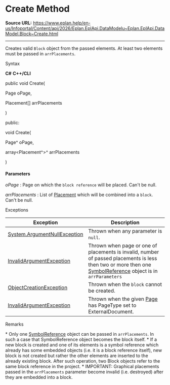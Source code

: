 # Create Method

**Source URL:** https://www.eplan.help/en-us/Infoportal/Content/api/2026/Eplan.EplApi.DataModelu~Eplan.EplApi.DataModel.Block~Create.html

---

Creates valid `Block` object from the passed elements. At least two elements must be passed in `arrPlacements`.

Syntax

**C#**
**C++/CLI**


public void Create( 

   Page oPage,

   Placement[] arrPlacements

)

public:

void Create( 

   Page^ oPage,

   array<Placement^>^ arrPlacements

)


#### Parameters

*oPage*
:   Page on which the `block reference` will be placed. Can't be null.

*arrPlacements*
:   List of [Placement](Eplan.EplApi.DataModelu~Eplan.EplApi.DataModel.Placement.html) which will be combined into a `block`. Can't be null.

Exceptions

| Exception | Description |
| --- | --- |
| [System.ArgumentNullException](#) | Thrown when any parameter is `null`. |
| [InvalidArgumentException](Eplan.EplApi.DataModelu~Eplan.EplApi.DataModel.InvalidArgumentException.html) | Thrown when page or one of placements is invalid, number of passed placements is less then two or more then one [SymbolReference](Eplan.EplApi.DataModelu~Eplan.EplApi.DataModel.SymbolReference.html) object is in `arrParameters` |
| [ObjectCreationException](Eplan.EplApi.DataModelu~Eplan.EplApi.DataModel.ObjectCreationException.html) | Thrown when the `block` cannot be created. |
| [InvalidArgumentException](Eplan.EplApi.DataModelu~Eplan.EplApi.DataModel.InvalidArgumentException.html) | Thrown when the given [Page](Eplan.EplApi.DataModelu~Eplan.EplApi.DataModel.Page.html) has PageType set to ExternalDocument. |

Remarks

\* Only one [SymbolReference](Eplan.EplApi.DataModelu~Eplan.EplApi.DataModel.SymbolReference.html) object can be passed in `arrPlacements`. In such a case that SymbolReference object becomes the block itself. \* If a new block is created and one of its elements is a symbol reference which already has some embedded objects (i.e. it is a block reference itself), new block is not created but rather the other elements are inserted to the already existing block. After such operation, two Block objects refer to the same block reference in the project. \* IMPORTANT: Graphical placements passed in the `arrPlacements` parameter become invalid (i.e. destroyed) after they are embedded into a block.
